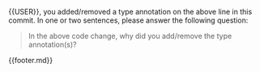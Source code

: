 {{USER}}, you added/removed a type annotation on the above line in this commit.  In one or two sentences, please answer the following question:

> In the above code change, why did you add/remove the type annotation(s)?

{{footer.md}}
